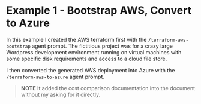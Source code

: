 # Example 1 - Bootstrap AWS, Convert to Azure

In this example I created the AWS terraform first with the `/terraform-aws-bootstrap` agent prompt. The fictitious project was for a crazy large Wordpress development environment running on virtual machines with some specific disk requirements and access to a cloud file store. 

I then converted the generated AWS deployment into Azure with the `/terraform-aws-to-azure` agent prompt.

>**NOTE** It added the cost comparison documentation into the document without my asking for it directly.
